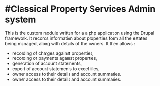 #Classical Property Services Admin system
===
This is the custom module written for a a php application using the Drupal framework. It records information about properties form all the estates being managed, along with details of the owners. It then allows :

* recording of charges against properties,
* recording of payments against properties,
* generation of account statements,
* export of account statements to excel files,
* owner access to their details and account summaries.
* owner access to their details and account summaries.
